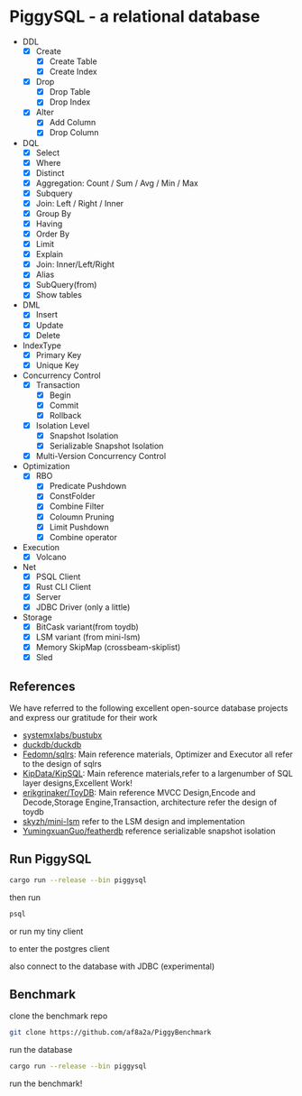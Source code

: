 # PiggySQL - a relational database 
- DDL
  - [x] Create
    - [x] Create Table
    - [x] Create Index
  - [x] Drop
    - [x] Drop Table
    - [x] Drop Index
  - [x] Alter
    - [x] Add Column
    - [x] Drop Column
- DQL
  - [x] Select
  - [x] Where
  - [x] Distinct
  - [x] Aggregation: Count / Sum / Avg / Min / Max
  - [x] Subquery
  - [x] Join: Left  / Right  /  Inner
  - [x] Group By
  - [x] Having
  - [x] Order By
  - [x] Limit
  - [x] Explain
  - [x] Join: Inner/Left/Right
  - [x] Alias
  - [x] SubQuery(from)
  - [x] Show tables
- DML
  - [x] Insert
  - [x] Update
  - [x] Delete
- IndexType
  - [x] Primary Key
  - [x] Unique Key
- Concurrency Control
  - [x] Transaction
    - [x] Begin
    - [x] Commit
    - [x] Rollback
  - [x] Isolation Level
    - [x] Snapshot Isolation
    - [x] Serializable Snapshot Isolation
  - [x] Multi-Version Concurrency Control  
- Optimization
  - [x] RBO
    - [x] Predicate Pushdown
    - [x] ConstFolder
    - [x] Combine Filter
    - [x] Coloumn Pruning
    - [x] Limit Pushdown  
    - [x] Combine operator  
- Execution
  - [x] Volcano
- Net
  - [x] PSQL Client  
  - [x] Rust CLI Client
  - [x] Server  
  - [x] JDBC Driver (only a little)
- Storage
  - [x] BitCask variant(from toydb)
  - [x] LSM variant (from mini-lsm)
  - [x] Memory SkipMap (crossbeam-skiplist)
  - [x] Sled

## References
We have referred to the following excellent open-source database projects and express our gratitude for their work
- [systemxlabs/bustubx](https://github.com/systemxlabs/bustubx)
- [duckdb/duckdb](https://github.com/duckdb/duckdb)
- [Fedomn/sqlrs](https://github.com/Fedomn/sqlrs): Main reference materials, Optimizer and Executor all refer to the design of sqlrs
- [KipData/KipSQL](https://github.com/KipData/KipSQL): Main reference materials,refer to a largenumber of SQL layer designs,Excellent Work!
- [erikgrinaker/ToyDB](https://github.com/erikgrinaker/toydb): Main reference MVCC Design,Encode and Decode,Storage Engine,Transaction, architecture refer the design of toydb
- [skyzh/mini-lsm](https://github.com/skyzh/mini-lsm) refer to the LSM design and implementation  
- [YumingxuanGuo/featherdb](https://github.com/YumingxuanGuo/featherdb) reference serializable snapshot isolation

## Run PiggySQL
```bash
cargo run --release --bin piggysql
```
then run 
```bash
psql 
```
or run my tiny client

to enter the postgres client

also connect to the database with JDBC (experimental)

## Benchmark  
clone the benchmark repo
```bash
git clone https://github.com/af8a2a/PiggyBenchmark
```
run the database
```bash
cargo run --release --bin piggysql
```
run the benchmark!